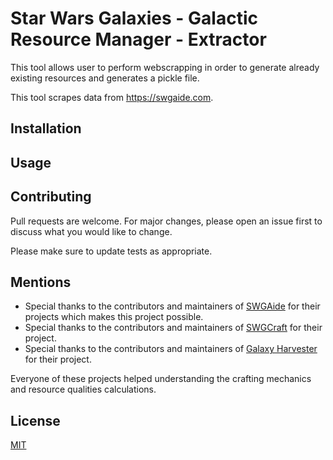 # Star Wars Galaxies - Galactic Resource Manager - Extractor
This tool allows user to perform webscrapping in order to generate already existing resources and generates a pickle file.

This tool scrapes data from https://swgaide.com.

## Installation


## Usage


## Contributing
Pull requests are welcome. For major changes, please open an issue first to discuss what you would like to change.

Please make sure to update tests as appropriate.

## Mentions
* Special thanks to the contributors and maintainers of [SWGAide](https://github.com/twistedatrocity/SWGAide-NGE) for their projects which makes 
this project possible.
* Special thanks to the contributors and maintainers of [SWGCraft](http://swgcraft.net) for their project.
* Special thanks to the contributors and maintainers of [Galaxy Harvester](https://github.com/pwillworth/galaxyharvester) for their project.

Everyone of these projects helped understanding the crafting mechanics and resource qualities calculations.

## License
[MIT](https://choosealicense.com/licenses/mit/)